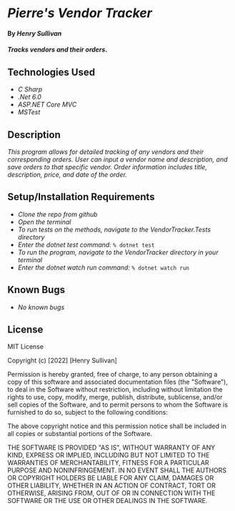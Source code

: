 # _Pierre's Vendor Tracker_

#### By _Henry Sullivan_

#### _Tracks vendors and their orders._

## Technologies Used

* _C Sharp_
* _.Net 6.0_
* _ASP.NET Core MVC_
* _MSTest_

## Description

_This program allows for detailed tracking of any vendors and their corresponding orders. User can input a vendor name and description, and save orders to that specific vendor. Order information includes title, description, price, and date of the order._

## Setup/Installation Requirements

* _Clone the repo from github_
* _Open the terminal_
* _To run tests on the methods, navigate to the VendorTracker.Tests directory_
* _Enter the dotnet test command:_
```% dotnet test```
* _To run the program, navigate to the VendorTracker directory in your terminal_
* _Enter the dotnet watch run command:_
  ```% dotnet watch run```

## Known Bugs

* _No known bugs_

## License

MIT License

Copyright (c) [2022] [Henry Sullivan]

Permission is hereby granted, free of charge, to any person obtaining a copy of this software and associated documentation files (the "Software"), to deal in the Software without restriction, including without limitation the rights to use, copy, modify, merge, publish, distribute, sublicense, and/or sell copies of the Software, and to permit persons to whom the Software is furnished to do so, subject to the following conditions:

The above copyright notice and this permission notice shall be included in all copies or substantial portions of the Software.

THE SOFTWARE IS PROVIDED "AS IS", WITHOUT WARRANTY OF ANY KIND, EXPRESS OR IMPLIED, INCLUDING BUT NOT LIMITED TO THE WARRANTIES OF MERCHANTABILITY, FITNESS FOR A PARTICULAR PURPOSE AND NONINFRINGEMENT. IN NO EVENT SHALL THE AUTHORS OR COPYRIGHT HOLDERS BE LIABLE FOR ANY CLAIM, DAMAGES OR OTHER LIABILITY, WHETHER IN AN ACTION OF CONTRACT, TORT OR OTHERWISE, ARISING FROM, OUT OF OR IN CONNECTION WITH THE SOFTWARE OR THE USE OR OTHER DEALINGS IN THE SOFTWARE.